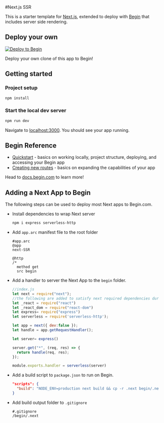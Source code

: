 #Next.js SSR

This is a starter template for [Next.js](https://nextjs.org), extended to deploy with [Begin](https://begin.com) that includes server side rendering.


## Deploy your own

[![Deploy to Begin](https://static.begin.com/deploy-to-begin.svg)](https://begin.com/apps/create?template=https://github.com/begin-examples/nextjs-ssr)

Deploy your own clone of this app to Begin!

## Getting started

### Project setup

```bash
npm install
```

### Start the local dev server

```bash
npm run dev
```

Navigate to [localhost:3000](http://localhost:3000). You should see your app running.

## Begin Reference

- [Quickstart](https://docs.begin.com/en/guides/quickstart/) - basics on working locally, project structure, deploying, and accessing your Begin app
- [Creating new routes](https://docs.begin.com/en/functions/creating-new-functions) - basics on expanding the capabilities of your app

Head to [docs.begin.com](https://docs.begin.com/) to learn more!

## Adding a Next App to Begin

The following steps can be used to deploy most Next apps to Begin.com. 
- Install dependencies to wrap Next server
  ```bash
  npm i express serverless-http
  ```

- Add `app.arc` manifest file to the root folder
  ```
  #app.arc
  @app
  next-SSR

  @http
  /*
    method get
    src begin
  ```

- Add a handler to server the Next App to the `begin` folder.
  ```javascript
  //index.js
  let next = require("next");
  //the following are added to satisfy next required dependencies during Begin hydration
  let _react = require("react")
  let _react_dom = require("react-dom")
  let express= require("express")
  let serverless = require('serverless-http');

  let app = next({ dev:false });
  let handle = app.getRequestHandler();

  let server= express()

  server.get("*", (req, res) => {
    return handle(req, res);
  });

  module.exports.handler = serverless(server)
  ```

- Add a build script to `package.json` to run on Begin.
  ```json
  "scripts": {
    "build": "NODE_ENV=production next build && cp -r .next begin/.next "
  } 
  ```
- Add build output folder to `.gitignore`
  ```git
  #.gitignore
  /begin/.next
  ```
